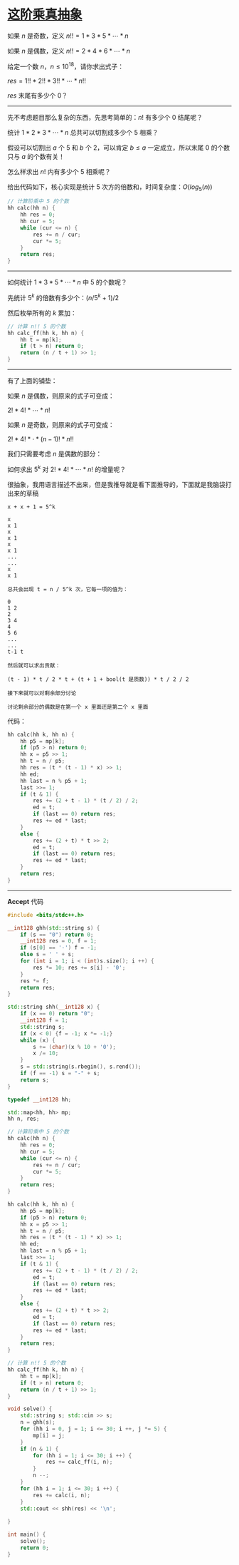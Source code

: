 # [这阶乘真抽象](https://ac.nowcoder.com/acm/contest/57360/C)

如果 $n$ 是奇数，定义 $n!! = 1 * 3 * 5 * \cdots * n$

如果 $n$ 是偶数，定义 $n!! = 2 * 4 * 6 * \cdots * n$

给定一个数 $n$，$n \leq 10 ^ {18}$，请你求出式子：

$res = 1!! * 2!! * 3 !! * \cdots * n!!$

$res$ 末尾有多少个 $0$？

---

先不考虑题目那么复杂的东西，先思考简单的：$n!$ 有多少个 $0$ 结尾呢？

统计 $1 * 2 * 3 * \cdots * n$ 总共可以切割成多少个 $5$ 相乘？

假设可以切割出 $a$ 个 $5$ 和 $b$ 个 $2$，可以肯定 $b \leq a$ 一定成立，所以末尾 $0$ 的个数只与 $a$ 的个数有关！

怎么样求出 $n!$ 内有多少个 $5$ 相乘呢？

给出代码如下，核心实现是统计 $5$ 次方的倍数和，时间复杂度：$O(log_5(n))$

```c++
// 计算阶乘中 5 的个数
hh calc(hh n) {
    hh res = 0;
    hh cur = 5;
    while (cur <= n) {
        res += n / cur;
        cur *= 5;
    }
    return res;
}
```

---

如何统计 $1 * 3 * 5 * \cdots * n$ 中 $5$ 的个数呢？

先统计 $5^k$ 的倍数有多少个：$(n / 5^k + 1) / 2$

然后枚举所有的 $k$ 累加：

```c++
// 计算 n!! 5 的个数
hh calc_ff(hh k, hh n) {
    hh t = mp[k];
    if (t > n) return 0;
    return (n / t + 1) >> 1;
}
```

---

有了上面的铺垫：

如果 $n$ 是偶数，则原来的式子可变成：

$2! * 4! * \cdots * n!$

如果 $n$ 是奇数，则原来的式子可变成：

$2! * 4! * \cdot * (n - 1)! * n!!$

我们只需要考虑 $n$ 是偶数的部分：

如何求出 $5^k$ 对 $2! * 4! * \cdots * n!$ 的增量呢？

很抽象，我用语言描述不出来，但是我推导就是看下面推导的，下面就是我脑袋打出来的草稿

```
x + x + 1 = 5^k

x 
x 1
x 
x 1
x 
x 1
...
...
x 
x 1

总共会出现 t = n / 5^k 次，它每一项的值为：

0 
1 2
2 
3 4
4 
5 6
...
...
t-1 t

然后就可以求出贡献：

(t - 1) * t / 2 * t + (t + 1 + bool(t 是质数)) * t / 2 / 2

接下来就可以对剩余部分讨论

讨论剩余部分的偶数是在第一个 x 里面还是第二个 x 里面
```

代码：

```c++
hh calc(hh k, hh n) {
    hh p5 = mp[k];
    if (p5 > n) return 0;
    hh x = p5 >> 1;
    hh t = n / p5;
    hh res = (t * (t - 1) * x) >> 1;
    hh ed;
    hh last = n % p5 + 1;
    last >>= 1;
    if (t & 1) {
        res += (2 + t - 1) * (t / 2) / 2;
        ed = t;
        if (last == 0) return res;
        res += ed * last;
    }
    else {
        res += (2 + t) * t >> 2;
        ed = t;
        if (last == 0) return res;
        res += ed * last;
    }
    return res;
}
```

---

**Accept** 代码

```c++
#include <bits/stdc++.h>

__int128 ghh(std::string s) {
    if (s == "0") return 0;
    __int128 res = 0, f = 1;
    if (s[0] == '-') f = -1;
    else s = ' ' + s;
    for (int i = 1; i < (int)s.size(); i ++) {
        res *= 10; res += s[i] - '0';
    }
    res *= f;
    return res;
}

std::string shh(__int128 x) {
    if (x == 0) return "0";
    __int128 f = 1;
    std::string s;
    if (x < 0) {f = -1; x *= -1;}
    while (x) {
        s += (char)(x % 10 + '0');
        x /= 10;
    }
    s = std::string(s.rbegin(), s.rend());
    if (f == -1) s = "-" + s;
    return s;
}

typedef __int128 hh;

std::map<hh, hh> mp;
hh n, res;

// 计算阶乘中 5 的个数
hh calc(hh n) {
    hh res = 0;
    hh cur = 5;
    while (cur <= n) {
        res += n / cur;
        cur *= 5;
    }
    return res;
}

hh calc(hh k, hh n) {
    hh p5 = mp[k];
    if (p5 > n) return 0;
    hh x = p5 >> 1;
    hh t = n / p5;
    hh res = (t * (t - 1) * x) >> 1;
    hh ed;
    hh last = n % p5 + 1;
    last >>= 1;
    if (t & 1) {
        res += (2 + t - 1) * (t / 2) / 2;
        ed = t;
        if (last == 0) return res;
        res += ed * last;
    }
    else {
        res += (2 + t) * t >> 2;
        ed = t;
        if (last == 0) return res;
        res += ed * last;
    }
    return res;
}

// 计算 n!! 5 的个数
hh calc_ff(hh k, hh n) {
    hh t = mp[k];
    if (t > n) return 0;
    return (n / t + 1) >> 1;
}

void solve() {
    std::string s; std::cin >> s;
    n = ghh(s);
    for (hh i = 0, j = 1; i <= 30; i ++, j *= 5) {
        mp[i] = j;
    }
    if (n & 1) {
        for (hh i = 1; i <= 30; i ++) {
            res += calc_ff(i, n);
        }
        n --;
    }
    for (hh i = 1; i <= 30; i ++) {
        res += calc(i, n);
    }
    std::cout << shh(res) << '\n';
    
}

int main() {
    solve();
    return 0;
}
```
